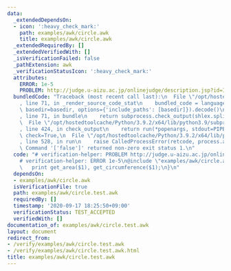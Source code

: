 ```yaml
---
data:
  _extendedDependsOn:
  - icon: ':heavy_check_mark:'
    path: examples/awk/circle.awk
    title: examples/awk/circle.awk
  _extendedRequiredBy: []
  _extendedVerifiedWith: []
  _isVerificationFailed: false
  _pathExtension: awk
  _verificationStatusIcon: ':heavy_check_mark:'
  attributes:
    ERROR: 1e-5
    PROBLEM: http://judge.u-aizu.ac.jp/onlinejudge/description.jsp?id=ITP1_4_B
  bundledCode: "Traceback (most recent call last):\n  File \"/opt/hostedtoolcache/Python/3.9.2/x64/lib/python3.9/site-packages/onlinejudge_verify/documentation/build.py\"\
    , line 71, in _render_source_code_stat\n    bundled_code = language.bundle(stat.path,\
    \ basedir=basedir, options={'include_paths': [basedir]}).decode()\n  File \"/opt/hostedtoolcache/Python/3.9.2/x64/lib/python3.9/site-packages/onlinejudge_verify/languages/user_defined.py\"\
    , line 71, in bundle\n    return subprocess.check_output(shlex.split(command))\n\
    \  File \"/opt/hostedtoolcache/Python/3.9.2/x64/lib/python3.9/subprocess.py\"\
    , line 424, in check_output\n    return run(*popenargs, stdout=PIPE, timeout=timeout,\
    \ check=True,\n  File \"/opt/hostedtoolcache/Python/3.9.2/x64/lib/python3.9/subprocess.py\"\
    , line 528, in run\n    raise CalledProcessError(retcode, process.args,\nsubprocess.CalledProcessError:\
    \ Command '['false']' returned non-zero exit status 1.\n"
  code: "# verification-helper: PROBLEM http://judge.u-aizu.ac.jp/onlinejudge/description.jsp?id=ITP1_4_B\n\
    # verification-helper: ERROR 1e-5\n@include \"examples/awk/circle.awk\"\n{\n \
    \   print get_area($1), get_circumference($1);\n}\n"
  dependsOn:
  - examples/awk/circle.awk
  isVerificationFile: true
  path: examples/awk/circle.test.awk
  requiredBy: []
  timestamp: '2020-09-17 18:25:50+09:00'
  verificationStatus: TEST_ACCEPTED
  verifiedWith: []
documentation_of: examples/awk/circle.test.awk
layout: document
redirect_from:
- /verify/examples/awk/circle.test.awk
- /verify/examples/awk/circle.test.awk.html
title: examples/awk/circle.test.awk
---
```

